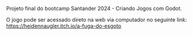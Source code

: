 Projeto final do bootcamp Santander 2024 - Criando Jogos com Godot.

O jogo pode ser acessado direto na web via computador no seguinte link:
https://heidennaugler.itch.io/a-fuga-do-esgoto
